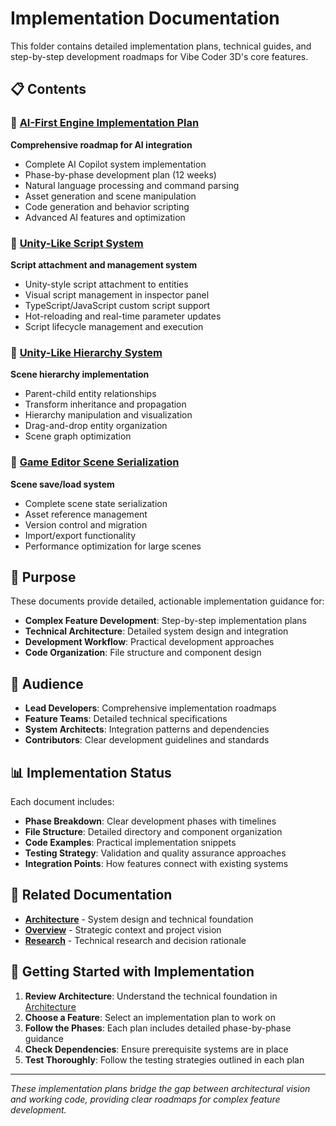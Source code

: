 # Implementation Documentation

This folder contains detailed implementation plans, technical guides, and step-by-step development roadmaps for Vibe Coder 3D's core features.

## 📋 Contents

### 🤖 [AI-First Engine Implementation Plan](./4-2-ai-first-engine-implementation-plan)

**Comprehensive roadmap for AI integration**

- Complete AI Copilot system implementation
- Phase-by-phase development plan (12 weeks)
- Natural language processing and command parsing
- Asset generation and scene manipulation
- Code generation and behavior scripting
- Advanced AI features and optimization

### 📜 [Unity-Like Script System](./4-8-unity-like-script-system)

**Script attachment and management system**

- Unity-style script attachment to entities
- Visual script management in inspector panel
- TypeScript/JavaScript custom script support
- Hot-reloading and real-time parameter updates
- Script lifecycle management and execution

### 🌳 [Unity-Like Hierarchy System](./4-7-unity-like-hierarchy-system)

**Scene hierarchy implementation**

- Parent-child entity relationships
- Transform inheritance and propagation
- Hierarchy manipulation and visualization
- Drag-and-drop entity organization
- Scene graph optimization

### 💾 [Game Editor Scene Serialization](./4-5-game-editor-scene-serialization)

**Scene save/load system**

- Complete scene state serialization
- Asset reference management
- Version control and migration
- Import/export functionality
- Performance optimization for large scenes

## 🎯 Purpose

These documents provide detailed, actionable implementation guidance for:

- **Complex Feature Development**: Step-by-step implementation plans
- **Technical Architecture**: Detailed system design and integration
- **Development Workflow**: Practical development approaches
- **Code Organization**: File structure and component design

## 👥 Audience

- **Lead Developers**: Comprehensive implementation roadmaps
- **Feature Teams**: Detailed technical specifications
- **System Architects**: Integration patterns and dependencies
- **Contributors**: Clear development guidelines and standards

## 📊 Implementation Status

Each document includes:

- **Phase Breakdown**: Clear development phases with timelines
- **File Structure**: Detailed directory and component organization
- **Code Examples**: Practical implementation snippets
- **Testing Strategy**: Validation and quality assurance approaches
- **Integration Points**: How features connect with existing systems

## 🔗 Related Documentation

- **[Architecture](../architecture/)** - System design and technical foundation
- **[Overview](../overview/)** - Strategic context and project vision
- **[Research](../research/)** - Technical research and decision rationale

## 🚀 Getting Started with Implementation

1. **Review Architecture**: Understand the technical foundation in [Architecture](../architecture/)
2. **Choose a Feature**: Select an implementation plan to work on
3. **Follow the Phases**: Each plan includes detailed phase-by-phase guidance
4. **Check Dependencies**: Ensure prerequisite systems are in place
5. **Test Thoroughly**: Follow the testing strategies outlined in each plan

---

_These implementation plans bridge the gap between architectural vision and working code, providing clear roadmaps for complex feature development._
